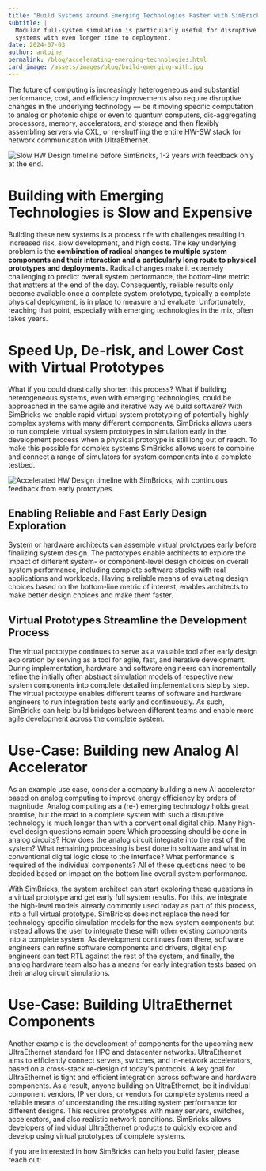 ```yaml
---
title: "Build Systems around Emerging Technologies Faster with SimBricks"
subtitle: |
  Modular full-system simulation is particularly useful for disruptive
  systems with even longer time to deployment.
date: 2024-07-03
author: antoine
permalink: /blog/accelerating-emerging-technologies.html
card_image: /assets/images/blog/build-emerging-with.jpg
---
```


The future of computing is increasingly heterogeneous and substantial
performance, cost, and efficiency improvements also require disruptive changes
in the underlying technology — be it moving specific computation to analog or
photonic chips or even to quantum computers, dis-aggregating processors, memory,
accelerators, and storage and then flexibly assembling servers via CXL, or
re-shuffling the entire HW-SW stack for network communication with
UltraEthernet.

![Slow HW Design timeline before SimBricks, 1-2 years with feedback only at the
end.](/assets/images/blog/build-emerging-without.jpg)

# Building with Emerging Technologies is Slow and Expensive
Building these new systems is a process rife with challenges resulting in,
increased risk, slow development, and high costs. The key underlying problem is
the **combination of radical changes to multiple system components and their
interaction and a particularly long route to physical prototypes and
deployments.** Radical changes make it extremely challenging to predict overall
system performance, the bottom-line metric that matters at the end of the day.
Consequently, reliable results only become available once a complete system
prototype, typically a complete physical deployment, is in place to measure and
evaluate. Unfortunately, reaching that point, especially with emerging
technologies in the mix, often takes years.


# Speed Up, De-risk, and Lower Cost with Virtual Prototypes
What if you could drastically shorten this process? What if building
heterogeneous systems, even with emerging technologies, could be approached in
the same agile and iterative way we build software? With SimBricks we enable
rapid virtual system prototyping of potentially highly complex systems with many
different components. SimBricks allows users to run complete virtual system
prototypes in simulation early in the development process when a physical
prototype is still long out of reach. To make this possible for complex systems
SimBricks allows users to combine and connect a range of simulators for system
components into a complete testbed.

![Accelerated HW Design timeline with SimBricks, with continuous feedback from
early prototypes.](/assets/images/blog/build-emerging-with.jpg)

## Enabling Reliable and Fast Early Design Exploration
System or hardware architects can assemble virtual prototypes early before
finalizing system design. The prototypes enable architects to explore the impact
of different system- or component-level design choices on overall system
performance, including complete software stacks with real applications and
workloads. Having a reliable means of evaluating design choices based on the
bottom-line metric of interest, enables architects to make better design choices
and make them faster.

## Virtual Prototypes Streamline the Development Process
The virtual prototype continues to serve as a valuable tool after early design
exploration by serving as a tool for agile, fast, and iterative development.
During implementation, hardware and software engineers can incrementally refine
the initially often abstract simulation models of respective new system
components into complete detailed implementations step by step. The virtual
prototype enables different teams of software and hardware engineers to run
integration tests early and continuously. As such, SimBricks can help build
bridges between different teams and enable more agile development across the
complete system.

# Use-Case: Building new Analog AI Accelerator
As an example use case, consider a company building a new AI accelerator based
on analog computing to improve energy efficiency by orders of magnitude. Analog
computing as a (re-) emerging technology holds great promise, but the road to a
complete system with such a disruptive technology is much longer than with a
conventional digital chip. Many high-level design questions remain open: Which
processing should be done in analog circuits? How does the analog circuit
integrate into the rest of the system? What remaining processing is best done in
software and what in conventional digital logic close to the interface? What
performance is required of the individual components? All of these questions
need to be decided based on impact on the bottom line overall system
performance.

With SimBricks, the system architect can start exploring these questions in a
virtual prototype and get early full system results. For this, we integrate the
high-level models already commonly used today as part of this process, into a
full virtual prototype. SimBricks does not replace the need for
technology-specific simulation models for the new system components but instead
allows the user to integrate these with other existing components into a
complete system. As development continues from there, software engineers can
refine software components and drivers, digital chip engineers can test RTL
against the rest of the system, and finally, the analog hardware team also has a
means for early integration tests based on their analog circuit simulations.

# Use-Case: Building UltraEthernet Components
Another example is the development of components for the upcoming new
UltraEthernet standard for HPC and datacenter networks. UltraEthernet aims to
efficiently connect servers, switches, and in-network accelerators, based on a
cross-stack re-design of today's protocols. A key goal for UltraEthernet is
tight and efficient integration across software and hardware components. As a
result, anyone building on UltraEthernet, be it individual component vendors, IP
vendors, or vendors for complete systems need a reliable means of understanding
the resulting system performance for different designs. This requires prototypes
with many servers, switches, accelerators, and also realistic network
conditions. SimBricks allows developers of individual UltraEthernet products
to quickly explore and develop using virtual prototypes of complete systems.

If you are interested in how SimBricks can help you build faster, please reach
out: